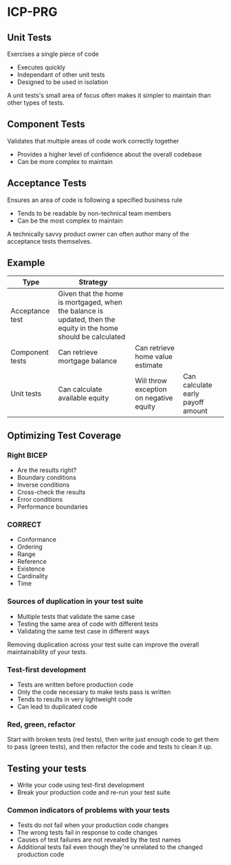 # ICP-PRG

## Unit Tests
Exercises a single piece of code

- Executes quickly
- Independant of other unit tests
- Designed to be used in isolation

A unit tests's small area of focus often makes it simpler to maintain than other types of tests.

## Component Tests
Validates that multiple areas of code work correctly together

- Provides a higher level of confidence about the overall codebase
- Can be more complex to maintain

## Acceptance Tests
Ensures an area of code is following a specified business rule

- Tends to be readable by non-technical team members
- Can be the most complex to maintain

A technically savvy product owner can often author many of the acceptance tests themselves.

## Example

| Type | Strategy |     |     |
| --- | --- | --- | --- |
| Acceptance test | Given that the home is mortgaged, when the balance is updated, then the equity in the home should be calculated |     |     |
| Component tests | Can retrieve mortgage balance | Can retrieve home value estimate |     |
| Unit tests | Can calculate available equity | Will throw exception on negative equity | Can calculate early payoff amount |

## Optimizing Test Coverage

### Right BICEP

- Are the results right?
- Boundary conditions
- Inverse conditions
- Cross-check the results
- Error conditions
- Performance boundaries

### CORRECT

- Conformance
- Ordering
- Range
- Reference
- Existence
- Cardinality
- Time

### Sources of duplication in your test suite

- Multiple tests that validate the same case
- Testing the same area of code with different tests
- Validating the same test case in different ways

Removing duplication across your test suite can improve the overall maintainability of your tests.

### Test-first development

- Tests are written before production code
- Only the code necessary to make tests pass is written
- Tends to results in very lightweight code
- Can lead to duplicated code

### Red, green, refactor

Start with broken tests (red tests), then write just enough code to get them to pass (green tests), and then refactor the code and tests to clean it up.

## Testing your tests

- Write your code using test-first development
- Break your production code and re-run your test suite

### Common indicators of problems with your tests

- Tests do not fail when your production code changes
- The wrong tests fail in response to code changes
- Causes of test failures are not revealed by the test names
- Additional tests fail even though they're unrelated to the changed production code
